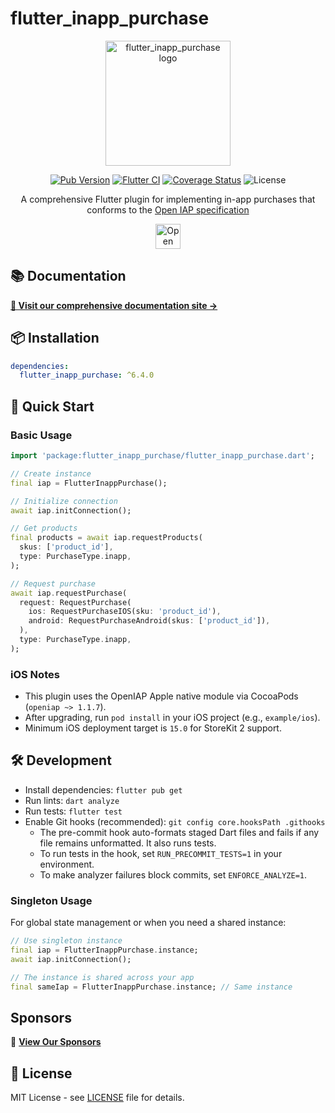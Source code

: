 # flutter_inapp_purchase

<div align="center">
  <img src="https://hyochan.github.io/flutter_inapp_purchase/img/logo.png" width="200" alt="flutter_inapp_purchase logo" />
  
  [![Pub Version](https://img.shields.io/pub/v/flutter_inapp_purchase.svg?style=flat-square)](https://pub.dartlang.org/packages/flutter_inapp_purchase) [![Flutter CI](https://github.com/hyochan/flutter_inapp_purchase/actions/workflows/ci.yml/badge.svg)](https://github.com/hyochan/flutter_inapp_purchase/actions/workflows/ci.yml) [![Coverage Status](https://codecov.io/gh/hyochan/flutter_inapp_purchase/branch/main/graph/badge.svg?token=WXBlKvRB2G)](https://codecov.io/gh/hyochan/flutter_inapp_purchase) ![License](https://img.shields.io/badge/license-MIT-blue.svg)
  
  A comprehensive Flutter plugin for implementing in-app purchases that conforms to the [Open IAP specification](https://openiap.dev)

<a href="https://openiap.dev"><img src="https://openiap.dev/logo.png" alt="Open IAP" height="40" /></a>

</div>

## 📚 Documentation

**[📖 Visit our comprehensive documentation site →](https://hyochan.github.io/flutter_inapp_purchase)**

## 📦 Installation

```yaml
dependencies:
  flutter_inapp_purchase: ^6.4.0
```

## 🔧 Quick Start

### Basic Usage

```dart
import 'package:flutter_inapp_purchase/flutter_inapp_purchase.dart';

// Create instance
final iap = FlutterInappPurchase();

// Initialize connection
await iap.initConnection();

// Get products
final products = await iap.requestProducts(
  skus: ['product_id'],
  type: PurchaseType.inapp,
);

// Request purchase
await iap.requestPurchase(
  request: RequestPurchase(
    ios: RequestPurchaseIOS(sku: 'product_id'),
    android: RequestPurchaseAndroid(skus: ['product_id']),
  ),
  type: PurchaseType.inapp,
);
```

### iOS Notes

- This plugin uses the OpenIAP Apple native module via CocoaPods (`openiap ~> 1.1.7`).
- After upgrading, run `pod install` in your iOS project (e.g., `example/ios`).
- Minimum iOS deployment target is `15.0` for StoreKit 2 support.

## 🛠️ Development

- Install dependencies: `flutter pub get`
- Run lints: `dart analyze`
- Run tests: `flutter test`
- Enable Git hooks (recommended): `git config core.hooksPath .githooks`
  - The pre-commit hook auto-formats staged Dart files and fails if any file remains unformatted. It also runs tests.
  - To run tests in the hook, set `RUN_PRECOMMIT_TESTS=1` in your environment.
  - To make analyzer failures block commits, set `ENFORCE_ANALYZE=1`.

### Singleton Usage

For global state management or when you need a shared instance:

```dart
// Use singleton instance
final iap = FlutterInappPurchase.instance;
await iap.initConnection();

// The instance is shared across your app
final sameIap = FlutterInappPurchase.instance; // Same instance
```

## Sponsors

💼 **[View Our Sponsors](https://openiap.dev/sponsors)**

## 📄 License

MIT License - see [LICENSE](LICENSE) file for details.
